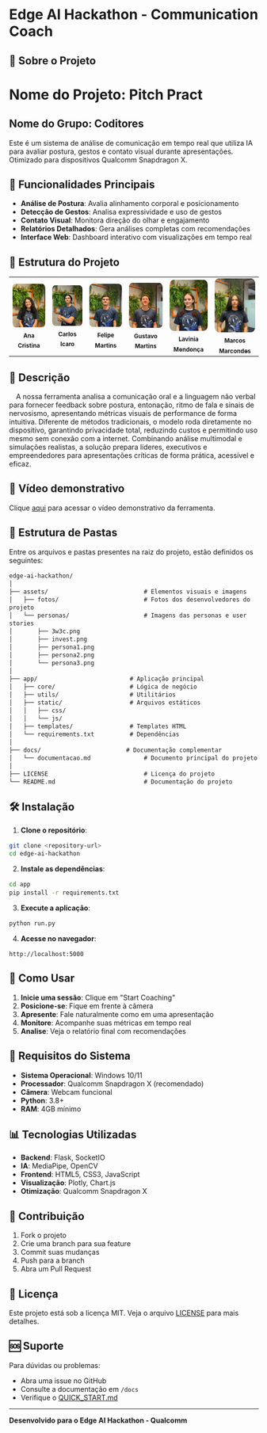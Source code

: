 # Edge AI Hackathon - Communication Coach

## 🎯 Sobre o Projeto

# Nome do Projeto: Pitch Pract

## Nome do Grupo: Coditores

Este é um sistema de análise de comunicação em tempo real que utiliza IA para avaliar postura, gestos e contato visual durante apresentações. Otimizado para dispositivos Qualcomm Snapdragon X.

## 🚀 Funcionalidades Principais

- **Análise de Postura**: Avalia alinhamento corporal e posicionamento
- **Detecção de Gestos**: Analisa expressividade e uso de gestos
- **Contato Visual**: Monitora direção do olhar e engajamento
- **Relatórios Detalhados**: Gera análises completas com recomendações
- **Interface Web**: Dashboard interativo com visualizações em tempo real

## 📁 Estrutura do Projeto

 <div align="center">
  <table>
    <tr>
     <td align="center"><a href="https://www.linkedin.com/in/ana-cristina-jardim/"><img style="border-radius: 10%;" src="./assets/fotos/ana-cristina.jpg" width="100px;" alt="Ana Cristina - Foto" /><br><sub><b>Ana Cristina</b></sub></a></td>
     <td align="center"><a href="https://www.linkedin.com/in/carlosicaro"><img style="border-radius: 10%;" src="./assets/fotos/carlos-icaro.jpg" width="100px;" alt="Carlos Icaro Kauã Coelho Paiva - Foto" /><br><sub><b>Carlos Icaro</b></sub></a></td>
     <td align="center"><a href="https://www.linkedin.com/in/ifelipemartins"><img style="border-radius: 10%;" src="./assets/fotos/felipe-martins.jpg" width="100px;" alt="Felipe Martins - Foto" /><br><sub><b>Felipe Martins</b></sub></a></td>
     <td align="center"><a href="https://www.linkedin.com/in/gustavo-martinsg"><img style="border-radius: 10%;" src="./assets/fotos/gustavo-martins.jpg" width="100px;" alt="Gustavo Martins - Foto" /><br><sub><b>Gustavo Martins</b></sub></a></td>
     <td align="center"><a href="https://www.linkedin.com/in/lavinia-mendonca/"><img style="border-radius: 10%;" src="./assets/fotos/lavinia-mendonca.jpg" width="100px;" alt="Lavinia Mendonça - Foto" /><br><sub><b>Lavinia Mendonça</b></sub></a></td>
     <td align="center"><a href="https://www.linkedin.com/in/marcos-vinicius-m-silva/"><img style="border-radius: 10%;" src="./assets/fotos/marcos-marcondes.jpg" width="100px;" alt="Marcos Marcondes - Foto" /><br><sub><b>Marcos Marcondes</b></sub></a></td>
     

  </table>
</div>

## 📝 Descrição

&emsp;A nossa ferramenta analisa a comunicação oral e a linguagem não verbal para fornecer feedback sobre postura, entonação, ritmo de fala e sinais de nervosismo, apresentando métricas visuais de performance de forma intuitiva. Diferente de métodos tradicionais, o modelo roda diretamente no dispositivo, garantindo privacidade total, reduzindo custos e permitindo uso mesmo sem conexão com a internet. Combinando análise multimodal e simulações realistas, a solução prepara líderes, executivos e empreendedores para apresentações críticas de forma prática, acessível e eficaz.

## 📝 Vídeo demonstrativo

Clique [aqui](https://www.youtube.com/shorts/CNqhdcmNrjc) para acessar o vídeo demonstrativo da ferramenta.

## 📁 Estrutura de Pastas

Entre os arquivos e pastas presentes na raiz do projeto, estão definidos os seguintes:

```plaintext
edge-ai-hackathon/
│
├── assets/                           # Elementos visuais e imagens
│   ├── fotos/                        # Fotos dos desenvolvedores do projeto
│   └── personas/                     # Imagens das personas e user stories
│       ├── 3w3c.png
│       ├── invest.png
│       ├── persona1.png
│       ├── persona2.png
│       └── persona3.png
│
├── app/                          # Aplicação principal
│   ├── core/                     # Lógica de negócio
│   ├── utils/                    # Utilitários
│   ├── static/                   # Arquivos estáticos
│   │   ├── css/
│   │   └── js/
│   ├── templates/                # Templates HTML
│   └── requirements.txt          # Dependências
│
├── docs/                        # Documentação complementar
│   └── documentacao.md               # Documento principal do projeto
│
├── LICENSE                           # Licença do projeto
└── README.md                         # Documentação do projeto
```

## 🛠️ Instalação

1. **Clone o repositório**:
```bash
git clone <repository-url>
cd edge-ai-hackathon
```

2. **Instale as dependências**:
```bash
cd app
pip install -r requirements.txt
```

3. **Execute a aplicação**:
```bash
python run.py
```


4. **Acesse no navegador**:
```
http://localhost:5000
```

## 🎥 Como Usar

1. **Inicie uma sessão**: Clique em "Start Coaching"
2. **Posicione-se**: Fique em frente à câmera
3. **Apresente**: Fale naturalmente como em uma apresentação
4. **Monitore**: Acompanhe suas métricas em tempo real
5. **Analise**: Veja o relatório final com recomendações

## 🔧 Requisitos do Sistema

- **Sistema Operacional**: Windows 10/11
- **Processador**: Qualcomm Snapdragon X (recomendado)
- **Câmera**: Webcam funcional
- **Python**: 3.8+
- **RAM**: 4GB mínimo

## 📊 Tecnologias Utilizadas

- **Backend**: Flask, SocketIO
- **IA**: MediaPipe, OpenCV
- **Frontend**: HTML5, CSS3, JavaScript
- **Visualização**: Plotly, Chart.js
- **Otimização**: Qualcomm Snapdragon X

## 🤝 Contribuição

1. Fork o projeto
2. Crie uma branch para sua feature
3. Commit suas mudanças
4. Push para a branch
5. Abra um Pull Request

## 📄 Licença

Este projeto está sob a licença MIT. Veja o arquivo [LICENSE](LICENSE) para mais detalhes.

## 🆘 Suporte

Para dúvidas ou problemas:
- Abra uma issue no GitHub
- Consulte a documentação em `/docs`
- Verifique o [QUICK_START.md](QUICK_START.md)

---

**Desenvolvido para o Edge AI Hackathon - Qualcomm**

